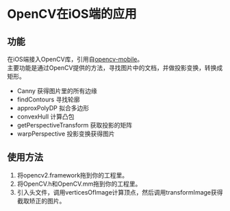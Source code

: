 # OpenCV在iOS端的应用
## 功能
在iOS端接入OpenCV库，引用自[opencv-mobile](https://github.com/nihui/opencv-mobile)。  
主要功能是通过OpenCV提供的方法，寻找图片中的文档，并做投影变换，转换成矩形。  
- Canny 获得图片里的所有边缘
- findContours 寻找轮廓
- approxPolyDP 拟合多边形
- convexHull 计算凸包
- getPerspectiveTransform 获取投影的矩阵
- warpPerspective 投影变换获得图片
## 使用方法
1. 将opencv2.framework拖到你的工程里。  
2. 将OpenCV.h和OpenCV.mm拖到你的工程里。
3. 引入头文件，调用verticesOfImage计算顶点，然后调用transformImage获得截取矫正的图片。  
